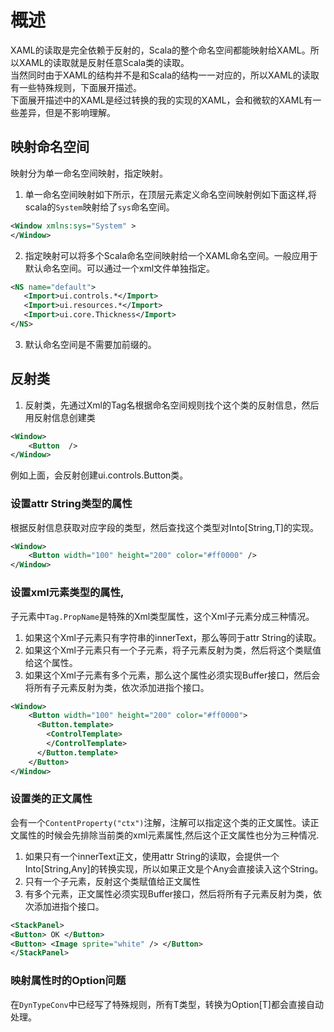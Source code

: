 # 概述  
XAML的读取是完全依赖于反射的，Scala的整个命名空间都能映射给XAML。所以XAML的读取就是反射任意Scala类的读取。  
当然同时由于XAML的结构并不是和Scala的结构一一对应的，所以XAML的读取有一些特殊规则，下面展开描述。   
下面展开描述中的XAML是经过转换的我的实现的XAML，会和微软的XAML有一些差异，但是不影响理解。  


## 映射命名空间  
映射分为单一命名空间映射，指定映射。 
1. 单一命名空间映射如下所示，在顶层元素定义命名空间映射例如下面这样,将scala的`System`映射给了`sys`命名空间。
```xml
<Window xmlns:sys="System" >
</Window>
```  
2. 指定映射可以将多个Scala命名空间映射给一个XAML命名空间。一般应用于默认命名空间。可以通过一个xml文件单独指定。  
```xml
<NS name="default">
   <Import>ui.controls.*</Import>
   <Import>ui.resources.*</Import>
   <Import>ui.core.Thickness</Import>
</NS>
```  
3. 默认命名空间是不需要加前缀的。  

## 反射类  
1. 反射类，先通过Xml的Tag名根据命名空间规则找个这个类的反射信息，然后用反射信息创建类    
```xml
<Window>
    <Button  />
</Window>
```
例如上面，会反射创建ui.controls.Button类。  

### 设置attr String类型的属性  
根据反射信息获取对应字段的类型，然后查找这个类型对Into[String,T]的实现。  
```xml
<Window>
    <Button width="100" height="200" color="#ff0000" />
</Window>
```  

### 设置xml元素类型的属性,
子元素中`Tag.PropName`是特殊的Xml类型属性，这个Xml子元素分成三种情况。  
  1. 如果这个Xml子元素只有字符串的innerText，那么等同于attr String的读取。  
  2. 如果这个Xml子元素只有一个子元素，将子元素反射为类，然后将这个类赋值给这个属性。
  3. 如果这个Xml子元素有多个元素，那么这个属性必须实现Buffer接口，然后会将所有子元素反射为类，依次添加进指个接口。  
```xml
<Window>
    <Button width="100" height="200" color="#ff0000">
      <Button.template>
        <ControlTemplate>
        </ControlTemplate>     
      </Button.template>
    </Button>
</Window>
```

### 设置类的正文属性  
会有一个`ContentProperty("ctx")`注解，注解可以指定这个类的正文属性。读正文属性的时候会先排除当前类的xml元素属性,然后这个正文属性也分为三种情况.    
1. 如果只有一个innerText正文，使用attr String的读取，会提供一个Into[String,Any]的转换实现，所以如果正文是个Any会直接读入这个String。  
2. 只有一个子元素，反射这个类赋值给正文属性  
3. 有多个元素，正文属性必须实现Buffer接口，然后将所有子元素反射为类，依次添加进指个接口。 
```xml
<StackPanel>
<Button> OK </Button>
<Button> <Image sprite="white" /> </Button>
</StackPanel>
```

### 映射属性时的Option问题  
在`DynTypeConv`中已经写了特殊规则，所有T类型，转换为Option[T]都会直接自动处理。  

